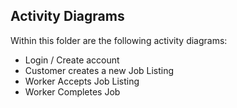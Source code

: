 ## Activity Diagrams

Within this folder are the following activity diagrams:
- Login / Create account
- Customer creates a new Job Listing
- Worker Accepts Job Listing
- Worker Completes Job